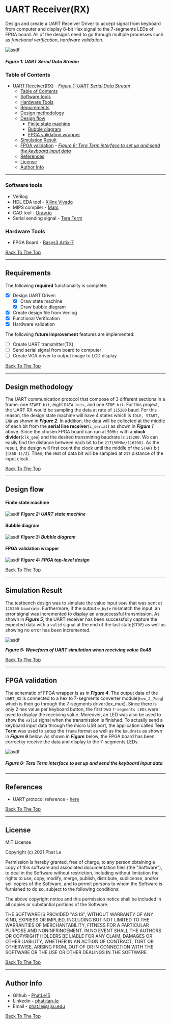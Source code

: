 # UART Receiver(RX)
 Design and create a UART Receiver Driver to accept signal from keyboard from computer and display 8-bit Hex signal to the 7-segments LEDs of FPGA board. All of the designs need to go through multiple processes such as *functional verification*, *hardware validation*.

 ![asdf](https://github.com/PhatLe15/Computer-Architecture-Design/blob/master/UART/UART%20frame.png?raw=true)


##### *Figure 1: UART Serial Data Stream*

### Table of Contents

- [UART Receiver(RX)](#uart-receiverrx)
        - [*Figure 1: UART Serial Data Stream*](#figure-1-uart-serial-data-stream)
    - [Table of Contents](#table-of-contents)
    - [Software tools](#software-tools)
    - [Hardware Tools](#hardware-tools)
  - [Requirements](#requirements)
  - [Design methodology](#design-methodology)
  - [Design flow](#design-flow)
      - [Finite state machine](#finite-state-machine)
      - [Bubble diagram](#bubble-diagram)
      - [FPGA validation wrapper](#fpga-validation-wrapper)
  - [Simulation Result](#simulation-result)
  - [FPGA validation](#fpga-validation)
        - [*Figure 6: Tera Term interface to set up and send the keyboard input data*](#figure-6-tera-term-interface-to-set-up-and-send-the-keyboard-input-data)
  - [References](#references)
  - [License](#license)
  - [Author Info](#author-info)

---

### Software tools
- Verilog
- HDL EDA tool -  [Xilinx Vivado](https://www.xilinx.com/support/download.html)
- MIPS compiler - [Mars](http://courses.missouristate.edu/kenvollmar/mars/)
- CAD tool - [Draw.io](https://app.diagrams.net)
- Serial sending signal - [Tera Term]()  

### Hardware Tools

- FPGA Board - [Basys3 Artix-7 ](https://www.digikey.com/en/product-highlight/d/digilent/basys3-artix-7-fpga-board?utm_adgroup=Basys%203&utm_source=google&utm_medium=cpc&utm_campaign=EN_Product_New%20Products_MBR&utm_term=%2Bartix%20%2B7%20%2Bfpga&utm_content=Basys%203&gclid=Cj0KCQiA34OBBhCcARIsAG32uvMz1Zjg5tey4vPFj3mT_gtDZViFdWR0x6-aL8t9HmVKI899pc81ME0aAkdyEALw_wcB)

[Back To The Top](#uart-receiver)

---

## Requirements

The following **required** functionality is complete:

* [x] Design UART Driver:
  * [x] Draw state machine
  * [x] Draw bubble diagram
* [x] Create design file from Verilog
* [x] Functional Verification
* [x] Hardware validation

The following **future improvement** features are implemented:

* [ ] Create UART transmitter(TX)
* [ ] Send serial signal from board to computer 
* [ ] Create VGA driver to output image to LCD display 

[Back To The Top](#uart-receiver)

---

## Design methodology
The UART communication protocol that compose of 3 different sections in a frame: one `START bit`, eight `DATA bits`, and one `STOP bit`. For this project, the UART RX would be sampling the data at rate of `115200` baud. For this reason, the design state machine will have 4 states which is `IDLE, START, END` as shown in ***Figure 2***. In addition, the data will be collected at the middle of each bit from the **serial line receiver**(`i_serial`) as shown in ***Figure 1*** above.
Since the chosen FPGA board can run at `50Mhz` with a **clock divider**(`clk_gen`) and the desired transmitting baudrate is `115200`. We can easily find the distance between each bit to be `217(50Mhz/116200)`. As the result, the design will first count the clock until the middle of the `START` bit (`(868-1)/2`). Then, the rest of data bit will be sampled at `217` distance of the input clock.
  


[Back To The Top](#uart-receiver)


---
## Design flow
#### Finite state machine
![asdf](https://github.com/PhatLe15/Computer-Architecture-Design/blob/master/UART/FSM.png?raw=true)
***Figure 2: UART state machine***

#### Bubble diagram
![asdf](https://github.com/PhatLe15/Computer-Architecture-Design/blob/master/UART/Bubble%20Diagram.png?raw=true)
***Figure 3: Bubble diagram***

#### FPGA validation wrapper
![asdf](https://github.com/PhatLe15/Computer-Architecture-Design/blob/master/UART/FPGA_wrapper.png?raw=true)
***Figure 4: FPGA top-level design***

[Back To The Top](#uart-receiver)

---
## Simulation Result
The testbench design was to simulate the value input `0x48` that was sent at `115200 baudrate`. Furthermore, if the output `w_byte` mismatch the input, an error signal was incremented to display an unsuccessful transmission. As shown in ***Figure 5***, the UART receiver has been successfully capture the expected data with a `valid` signal at the end of the last state(`STOP`) as well as showing no error has been incremented.   

![asdf](https://github.com/PhatLe15/Computer-Architecture-Design/blob/master/UART/Simulation%20waveform.png?raw=true)

***Figure 5: Waveform of UART simulation when receiving value 0x48***

[Back To The Top](#uart-receiver)

---
## FPGA validation
The schematic of FPGA wrapper is as in ***Figure 4***. The output data of the `UART_RX` is connected to a hex to 7-segments converter module(`hex_2_7seg`) which is then go through the 7-segments driver(lex_mux). Since there is only 2 hex value per keyboard button, the first two `7-segments LEDs` were used to display the receiving value. Moreover, an LED was also be used to show the `valid` signal when the transmission is finished. 
To actually send a keyboard input data through the micro USB port, the application called **Tera Term** was used to setup the `frame` format as well as the `baudrate` as shown in ***Figure 6*** below. As shown in ***Figure*** below, the FPGA board has been correctky receive the data and display to the 7-segments LEDs.

![asdf](https://cdn.sparkfun.com/assets/2/b/4/0/5/521e941a757b7f09778b4567.png)
##### *Figure 6: Tera Term interface to set up and send the keyboard input data*



---
## References

- UART protocol reference - [here](https://www.circuitbasics.com/basics-uart-communication/)

[Back To The Top](#uart-receiver)

---

## License

MIT License

Copyright (c) 2021 Phat Le

Permission is hereby granted, free of charge, to any person obtaining a copy
of this software and associated documentation files (the "Software"), to deal
in the Software without restriction, including without limitation the rights
to use, copy, modify, merge, publish, distribute, sublicense, and/or sell
copies of the Software, and to permit persons to whom the Software is
furnished to do so, subject to the following conditions:

The above copyright notice and this permission notice shall be included in all
copies or substantial portions of the Software.

THE SOFTWARE IS PROVIDED "AS IS", WITHOUT WARRANTY OF ANY KIND, EXPRESS OR
IMPLIED, INCLUDING BUT NOT LIMITED TO THE WARRANTIES OF MERCHANTABILITY,
FITNESS FOR A PARTICULAR PURPOSE AND NONINFRINGEMENT. IN NO EVENT SHALL THE
AUTHORS OR COPYRIGHT HOLDERS BE LIABLE FOR ANY CLAIM, DAMAGES OR OTHER
LIABILITY, WHETHER IN AN ACTION OF CONTRACT, TORT OR OTHERWISE, ARISING FROM,
OUT OF OR IN CONNECTION WITH THE SOFTWARE OR THE USE OR OTHER DEALINGS IN THE
SOFTWARE.

[Back To The Top](#uart-receiver)

---

## Author Info

- Github - [PhatLe15](https://github.com/PhatLe15)
- Linkedin - [phat-tan-le](https://www.linkedin.com/in/phat-tan-le/)
- Email - [phat.le@sjsu.edu]()


[Back To The Top](#uart-receiver)


